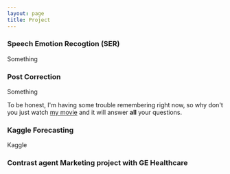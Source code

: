 ```yaml
---
layout: page
title: Project
---
```


### Speech Emotion Recogtion (SER)

Something

### Post Correction

Something 

To be honest, I'm having some trouble remembering right now, so why don't you just watch [my movie](https://en.wikipedia.org/wiki/The_Princess_Bride_%28film%29) and it will answer **all** your questions.

### Kaggle Forecasting

Kaggle

### Contrast agent Marketing project with GE Healthcare 

